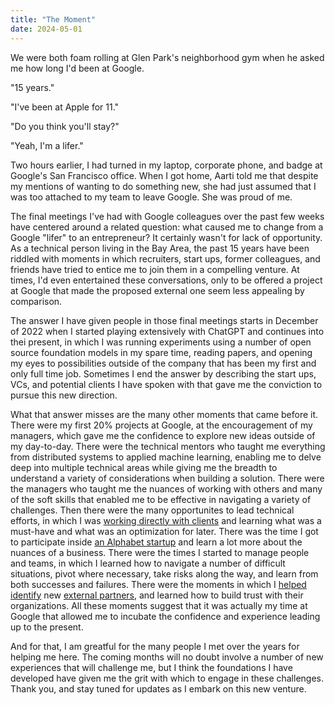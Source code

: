 ```yaml
---
title: "The Moment"
date: 2024-05-01
---
```


We were both foam rolling at Glen Park's neighborhood gym when he asked me how
long I'd been at Google.

"15 years."

"I've been at Apple for 11."

"Do you think you'll stay?"

"Yeah, I'm a lifer."

Two hours earlier, I had turned in my laptop, corporate phone, and badge at
Google's San Francisco office. When I got home, Aarti told me that despite my
mentions of wanting to do something new, she had just assumed that I was too 
attached to my team to leave Google. She was proud of me.

The final meetings I've had with Google colleagues over the past few weeks have
centered around a related question: what caused me to change from a Google
"lifer" to an entrepreneur? It certainly wasn't for lack of opportunity.
As a technical person living in the Bay Area, the past 15 years have been
riddled with moments in which recruiters, start ups, former colleagues, and
friends have tried to entice me to join them in a compelling venture. At times,
I'd even entertained these conversations, only to be offered a project at
Google that made the proposed external one seem less appealing by comparison.

The answer I have given people in those final meetings starts in December of
2022 when I started playing extensively with ChatGPT and continues into thei
present, in which I was running experiments using a number of open source foundation
models in my spare time, reading papers, and opening my eyes to possibilities
outside of the company that has been my first and only full time job. Sometimes I
end the answer by describing the start ups, VCs, and potential clients I have
spoken with that gave me the conviction to pursue this new direction.

What that answer misses are the many other moments that came before it. There
were my first 20% projects at Google, at the encouragement of my managers,
which gave me the confidence to explore new ideas outside of my day-to-day.
There were the technical mentors who taught me everything from distributed
systems to applied machine learning, enabling me to delve deep into multiple
technical areas while giving me the breadth to understand a variety of
considerations when building a solution. There were the managers who taught me
the nuances of working with others and many of the soft skills that enabled
me to be effective in navigating a variety of challenges.
Then there were the many opportunites to lead technical efforts, in which 
I was [working directly with clients](https://thenextweb.com/news/nbc-partners-with-youtube-to-deliver-video-services-for-the-london-2012-olympics)
and learning what was a must-have and what was an optimization for later.
There was the time I got to participate inside
[an Alphabet startup](https://www.youtube.com/watch?v=CMtZhGWRS3o) and learn
a lot more about the nuances of a business. There were the times I started to
manage people and teams, in which I learned how to navigate a number of
difficult situations, pivot where necessary, take risks along the way, and
learn from both successes and failures. There were the moments in which I
[helped identify](https://news.northwestern.edu/stories/2019/05/artificial-intelligence-system-spots-lung-cancer-before-radiologists/) new
[external partners](https://blog.google/technology/health/artificial-intelligence-breast-cancer-screening/),
and learned how to build trust with their organizations. All these moments
suggest that it was actually my time at Google that allowed me to incubate the
confidence and experience leading up to the present.

And for that, I am greatful for the many people I met over the years 
for helping me here. The coming months will no doubt involve a
number of new experiences that will challenge me, but I think the foundations I
have developed have given me the grit with which to engage in these challenges.
Thank you, and stay tuned for updates as I embark on this new venture.
